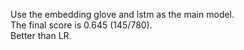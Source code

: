 Use the embedding glove and lstm as the main model.  
The final score is 0.645 (145/780).  
Better than LR.  